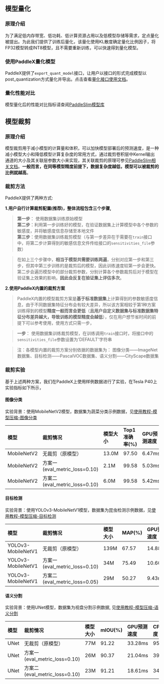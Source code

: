## 模型量化

### 原理介绍
为了满足低内存带宽、低功耗、低计算资源占用以及低模型存储等需求，定点量化被提出。为此我们提供了训练后量化，该量化使用KL散度确定量化比例因子，将FP32模型转成INT8模型，且不需要重新训练，可以快速得到量化模型。

### 使用PaddleX量化模型
PaddleX提供了`export_quant_model`接口，让用户以接口的形式完成模型以post_quantization方式量化并导出。点击查看[量化接口使用文档](../apis/slim.md)。

### 量化性能对比
模型量化后的性能对比指标请查阅[PaddleSlim模型库](https://paddlepaddle.github.io/PaddleSlim/model_zoo.html)


## 模型裁剪
### 原理介绍

模型裁剪用于减小模型的计算量和体积，可以加快模型部署后的预测速度，是一种减小模型大小和降低模型计算复杂度的常用方式，通过裁剪卷积层中Kernel输出通道的大小及其关联层参数大小来实现，其关联裁剪的原理可参见[PaddleSlim相关文档](https://paddlepaddle.github.io/PaddleSlim/algo/algo.html#id16)。**一般而言，在同等模型精度前提下，数据复杂度越低，模型可以被裁剪的比例就越高**。

### 裁剪方法
PaddleX提供了两种方式:

**1.用户自行计算裁剪配置(推荐)，整体流程包含三个步骤,**  
> **第一步**： 使用数据集训练原始模型  
> **第二步**：利用第一步训练好的模型，在验证数据集上计算模型中各个参数的敏感度，并将敏感度信息存储至本地文件  
> **第三步**：使用数据集训练裁剪模型（与第一步差异在于需要在`train`接口中，将第二步计算得到的敏感信息文件传给接口的`sensitivities_file`参数）  

> 在如上三个步骤中，**相当于模型共需要训练两遍**，分别对应第一步和第三步，但其中第三步训练的是裁剪后的模型，因此训练速度较第一步会更快。  
> 第二步会遍历模型中的部分裁剪参数，分别计算各个参数裁剪后对于模型在验证集上效果的影响，**因此会反复在验证集上评估多次**。  

**2.使用PaddleX内置的裁剪方案**  
> PaddleX内置的模型裁剪方案是**基于标准数据集**上计算得到的参数敏感度信息，由于不同数据集特征分布会有较大差异，所以该方案相较于第1种方案训练得到的模型**精度一般而言会更低**（**且用户自定义数据集与标准数据集特征分布差异越大，导致训练的模型精度会越低**），仅在用户想节省时间的前提下可以参考使用，使用方式只需一步，  

> **一步**： 使用数据集训练裁剪模型，在训练调用`train`接口时，将接口中的`sensitivities_file`参数设置为'DEFAULT'字符串

> 注：各模型内置的裁剪方案分别依据的数据集为： 图像分类——ImageNet数据集、目标检测——PascalVOC数据集、语义分割——CityScape数据集

### 裁剪实验
基于上述两种方案，我们在PaddleX上使用样例数据进行了实验，在Tesla P40上实验指标如下所示，

#### 图像分类
实验背景：使用MobileNetV2模型，数据集为蔬菜分类示例数据，见[使用教程-模型压缩-图像分类](../../../../tutorials/compress/classification.md)

| 模型 | 裁剪情况 | 模型大小 | Top1准确率(%) |GPU预测速度 | CPU预测速度 |
| :-----| :--------| :-------- | :---------- |:---------- |:----------|
|MobileNetV2 | 无裁剪（原模型）| 13.0M | 97.50|6.47ms |47.44ms |
|MobileNetV2 | 方案一(eval_metric_loss=0.10) | 2.1M | 99.58 |5.03ms |20.22ms |
|MobileNetV2 | 方案二(eval_metric_loss=0.10) | 6.0M | 99.58 |5.42ms |29.06ms |

#### 目标检测
实验背景：使用YOLOv3-MobileNetV1模型，数据集为昆虫检测示例数据，见[使用教程-模型压缩-目标检测](../../../../tutorials/compress/detection.md)


| 模型 | 裁剪情况 | 模型大小 | MAP(%) |GPU预测速度 | CPU预测速度 |
| :-----| :--------| :-------- | :---------- |:---------- | :---------|
|YOLOv3-MobileNetV1 | 无裁剪（原模型）| 139M | 67.57| 14.88ms |976.42ms |
|YOLOv3-MobileNetV1 | 方案一(eval_metric_loss=0.10) | 34M | 75.49 |10.60ms |558.49ms |
|YOLOv3-MobileNetV1 | 方案二(eval_metric_loss=0.05) | 29M | 50.27| 9.43ms |360.46ms |

#### 语义分割
实验背景：使用UNet模型，数据集为视盘分割示例数据, 见[使用教程-模型压缩-语义分割](../../../../tutorials/compress/segmentation.md)

| 模型 | 裁剪情况 | 模型大小 | mIOU(%) |GPU预测速度 | CPU预测速度 |
| :-----| :--------| :-------- | :---------- |:---------- | :---------|
|UNet | 无裁剪（原模型）| 77M | 91.22 |33.28ms |9523.55ms |
|UNet | 方案一(eval_metric_loss=0.10) |26M | 90.37 |21.04ms |3936.20ms |
|UNet | 方案二(eval_metric_loss=0.10) |23M | 91.21 |18.61ms |3447.75ms |
